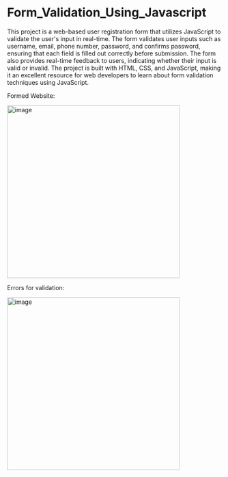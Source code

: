 # Form_Validation_Using_Javascript
This project is a web-based user registration form that utilizes JavaScript to validate the user's input in real-time. The form validates user inputs such as username, email, phone number, password, and confirms password, ensuring that each field is filled out correctly before submission. The form also provides real-time feedback to users, indicating whether their input is valid or invalid. The project is built with HTML, CSS, and JavaScript, making it an excellent resource for web developers to learn about form validation techniques using JavaScript.






  
   
   
   
   
Formed Website:






<img width="404" alt="image" src="https://user-images.githubusercontent.com/96184253/228501834-96bdd70e-245d-4646-aa2c-1cacafa409a9.png">






Errors for validation:




<img width="404" alt="image" src="https://user-images.githubusercontent.com/96184253/228497373-a082ec8c-d0ed-4813-8604-c75c55cffb1b.png">
